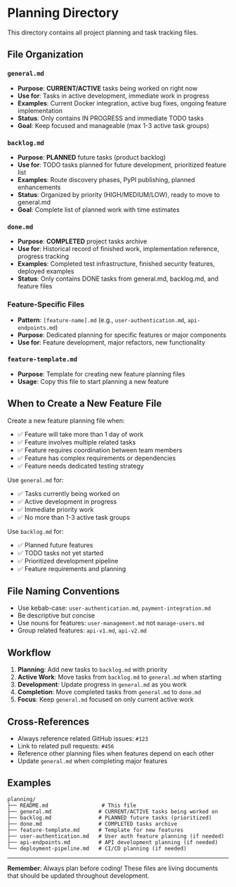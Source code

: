 # Planning Directory

This directory contains all project planning and task tracking files.

## File Organization

### `general.md`
- **Purpose**: **CURRENT/ACTIVE** tasks being worked on right now
- **Use for**: Tasks in active development, immediate work in progress
- **Examples**: Current Docker integration, active bug fixes, ongoing feature implementation
- **Status**: Only contains IN PROGRESS and immediate TODO tasks
- **Goal**: Keep focused and manageable (max 1-3 active task groups)

### `backlog.md`
- **Purpose**: **PLANNED** future tasks (product backlog)
- **Use for**: TODO tasks planned for future development, prioritized feature list
- **Examples**: Route discovery phases, PyPI publishing, planned enhancements
- **Status**: Organized by priority (HIGH/MEDIUM/LOW), ready to move to general.md
- **Goal**: Complete list of planned work with time estimates

### `done.md`
- **Purpose**: **COMPLETED** project tasks archive
- **Use for**: Historical record of finished work, implementation reference, progress tracking
- **Examples**: Completed test infrastructure, finished security features, deployed examples
- **Status**: Only contains DONE tasks from general.md, backlog.md, and feature files

### Feature-Specific Files
- **Pattern**: `[feature-name].md` (e.g., `user-authentication.md`, `api-endpoints.md`)
- **Purpose**: Dedicated planning for specific features or major components
- **Use for**: Feature development, major refactors, new functionality

### `feature-template.md`
- **Purpose**: Template for creating new feature planning files
- **Usage**: Copy this file to start planning a new feature

## When to Create a New Feature File

Create a new feature planning file when:

- ✅ Feature will take more than 1 day of work
- ✅ Feature involves multiple related tasks
- ✅ Feature requires coordination between team members
- ✅ Feature has complex requirements or dependencies
- ✅ Feature needs dedicated testing strategy

Use `general.md` for:

- ✅ Tasks currently being worked on
- ✅ Active development in progress
- ✅ Immediate priority work
- ✅ No more than 1-3 active task groups

Use `backlog.md` for:

- ✅ Planned future features
- ✅ TODO tasks not yet started
- ✅ Prioritized development pipeline
- ✅ Feature requirements and planning

## File Naming Conventions

- Use kebab-case: `user-authentication.md`, `payment-integration.md`
- Be descriptive but concise
- Use nouns for features: `user-management.md` not `manage-users.md`
- Group related features: `api-v1.md`, `api-v2.md`

## Workflow

1. **Planning**: Add new tasks to `backlog.md` with priority
2. **Active Work**: Move tasks from `backlog.md` to `general.md` when starting
3. **Development**: Update progress in `general.md` as you work
4. **Completion**: Move completed tasks from `general.md` to `done.md`
5. **Focus**: Keep `general.md` focused on only current active work

## Cross-References

- Always reference related GitHub issues: `#123`
- Link to related pull requests: `#456`
- Reference other planning files when features depend on each other
- Update `general.md` when completing major features

## Examples

```
planning/
├── README.md                 # This file
├── general.md               # CURRENT/ACTIVE tasks being worked on
├── backlog.md               # PLANNED future tasks (prioritized)
├── done.md                  # COMPLETED tasks archive
├── feature-template.md      # Template for new features
├── user-authentication.md   # User auth feature planning (if needed)
├── api-endpoints.md         # API development planning (if needed)
└── deployment-pipeline.md   # CI/CD planning (if needed)
```

---

**Remember**: Always plan before coding! These files are living documents that should be updated throughout development. 